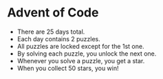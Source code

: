 # Advent of Code

- There are 25 days total.
- Each day contains 2 puzzles.
- All puzzles are locked except for the 1st one.
- By solving each puzzle, you unlock the next one.
- Whenever you solve a puzzle, you get a star.
- When you collect 50 stars, you win!

